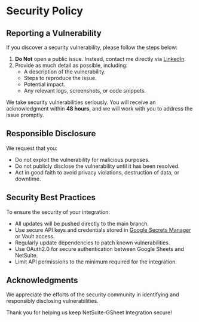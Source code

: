 # Security Policy

## Reporting a Vulnerability
If you discover a security vulnerability, please follow the steps below:

1. **Do Not** open a public issue. Instead, contact me directly via [LinkedIn](https://www.linkedin.com/in/abhijeet-dhara/).
2. Provide as much detail as possible, including:
   - A description of the vulnerability.
   - Steps to reproduce the issue.
   - Potential impact.
   - Any relevant logs, screenshots, or code snippets.

We take security vulnerabilities seriously. You will receive an acknowledgment within **48 hours**, and we will work with you to address the issue promptly.

## Responsible Disclosure
We request that you:
- Do not exploit the vulnerability for malicious purposes.
- Do not publicly disclose the vulnerability until it has been resolved.
- Act in good faith to avoid privacy violations, destruction of data, or downtime.

## Security Best Practices
To ensure the security of your integration:
- All updates will be pushed directly to the main branch.
- Use secure API keys and credentials stored in [Google Secrets Manager](https://cloud.google.com/secret-manager/) or Vault access.
- Regularly update dependencies to patch known vulnerabilities.
- Use OAuth2.0 for secure authentication between Google Sheets and NetSuite.
- Limit API permissions to the minimum required for the integration.

## Acknowledgments
We appreciate the efforts of the security community in identifying and responsibly disclosing vulnerabilities.

Thank you for helping us keep NetSuite-GSheet Integration secure!

